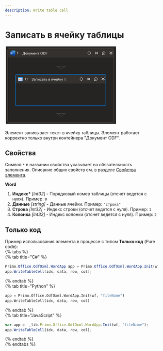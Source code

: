 ```yaml
---
description: Write table cell
---
```

# Записать в ячейку таблицы

![](../../../../.gitbook/assets1/odfdoc-writetablecell.png)

Элемент записывает текст в ячейку таблицы. Элемент работает корректно только внутри контейнера  "Документ ODF".

## Свойства
Символ `*` в названии свойства указывает на обязательность заполнения. Описание общих свойств см. в разделе [Свойства элемента](https://docs.primo-rpa.ru/primo-rpa/primo-studio/process/elements#svoistva-elementa).

**Word**  
1. **Индекс\*** *[Int32]* - Порядковый номер таблицы (отсчет ведется с нуля). Пример: `0`  
1. **Данные** *[string]* - Данные ячейки. Пример: `"строка"`  
1. **Строка** *[Int32]* - Индекс строки  (отсчет ведется с нуля). Пример: `1`  
1. **Колонка** *[Int32]* - Индекс колонки  (отсчет ведется с нуля). Пример: `2`  

## Только код  
Пример использования элемента в процессе с типом **Только код** (Pure code):  
{% tabs %}  
{% tab title="C#" %}  
```csharp  
Primo.Office.OdfOxml.WordApp app = Primo.Office.OdfOxml.WordApp.Init(wf, "fileName");  
app.WriteTableCell(idx, data, row, col);  
```
{% endtab %}  
{% tab title="Python" %}  
```python  
app = Primo.Office.OdfOxml.WordApp.Init(wf, "fileName")  
app.WriteTableCell(idx, data, row, col)  
```
{% endtab %}  
{% tab title="JavaScript" %}  
```javascript  
var app =  _lib.Primo.Office.OdfOxml.WordApp.Init(wf, "fileName");  
app.WriteTableCell(idx, data, row, col);  
```
{% endtab %}  
{% endtabs %}  

